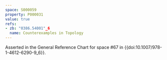```yaml
---
space: S000059
property: P000031
value: true
refs:
- zb: "0386.54001"_6
  name: Counterexamples in Topology
---
```


Asserted in the General Reference Chart for space #67 in
{{doi:10.1007/978-1-4612-6290-9_6}}.
